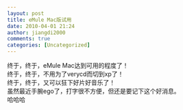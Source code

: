 ```yaml
---
layout: post
title: eMule Mac版试用
date: 2010-04-01 21:24
author: jiangdi2000
comments: true
categories: [Uncategorized]
---
```

<div id="msgcns!C840C88DA912213B!1821" class="bvMsg"> 终于，终于，eMule Mac达到可用的程度了！<br />终于，终于，不用为了verycd而切到xp了！<br />终于，终于，又可以狂下好片好音乐了！<br />虽然最近手腕ego了，打字很不方便，但还是要记下这个好消息。<br />哈哈哈<br /></div>
